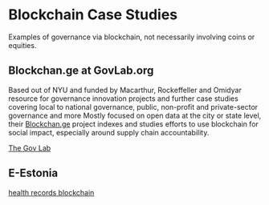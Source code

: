# Blockchain Case Studies

Examples of governance via blockchain, not necessarily involving coins or equities.


## Blockchan.ge at GovLab.org

Based out of NYU and funded by Macarthur, Rockeffeller and Omidyar resource for governance innovation projects and further case studies covering local to national governance, public, non-profit and private-sector governance and more
Mostly focused on open data at the city or state level, their [Blockchan.ge](https://blockchan.ge) project indexes and studies efforts to use blockchain for social impact, especially around supply chain accountability.


[The Gov Lab](http://www.thegovlab.org/projects.html)


## E-Estonia 

[health records blockchain](https://e-estonia.com/blockchain-healthcare-estonian-experience/)
